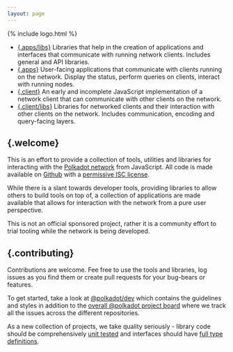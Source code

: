 ```yaml
---
layout: page
---
```


{% include logo.html %}

<div class="grid colors"></div>

- [{.apps/libs}](apps.libs.html) Libraries that help in the creation of applications and interfaces that communicate with running network clients. Includes general and API libraries.
- [{.apps}](apps.html) User-facing applications that communicate with clients running on the network. Display the status, perform queries on clients, interact with running nodes.
- [{.client}](client.html) An early and incomplete JavaScript implementation of a network client that can communicate with other clients on the network.
- [{.client/libs}](client.libs.html) Libraries for networked clients and their interaction with other clients on the network. Includes communication, encoding and query-facing layers.

## {.welcome}

This is an effort to provide a collection of tools, utilities and libraries for interacting with the [Polkadot network](https://polkadot.network) from JavaScript. All code is made available on [Github](https://github.com/polkadot-js/) with a [permissive ISC license](https://en.wikipedia.org/wiki/ISC_license).

While there is a slant towards developer tools, providing libraries to allow others to build tools on top of, a collection of applications are made available that allows for interaction with the network from a pure user perspective.

This is not an official sponsored project, rather it is a community effort to trial tooling while the network is being developed.

## {.contributing}

Contributions are welcome. Fee free to use the tools and libraries, log issues as you find them or create pull requests for your bug-bears or features.

To get started, take a look at [@polkadot/dev](https://github.com/polkadot-js/dev#readme) which contains the guidelines and styles in addition to the [overall @polkadot project board](https://github.com/orgs/polkadot-js/projects/1) where we track all the issues across the different repositories.

As a new collection of projects, we take quality seriously - library code should be comprehensively [unit tested](https://facebook.github.io/jest/) and interfaces should have [full type definitions](https://flow.org/).
